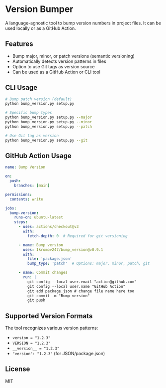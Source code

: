 # Version Bumper

A language-agnostic tool to bump version numbers in project files. It can be used locally or as a GitHub Action.

## Features

- Bump major, minor, or patch versions (semantic versioning)
- Automatically detects version patterns in files
- Option to use Git tags as version source
- Can be used as a GitHub Action or CLI tool

## CLI Usage

```bash
# Bump patch version (default)
python bump_version.py setup.py

# Specific bump types
python bump_version.py setup.py --major
python bump_version.py setup.py --minor
python bump_version.py setup.py --patch

# Use Git tag as version
python bump_version.py setup.py --git
```

## GitHub Action Usage

```yaml
name: Bump Version

on:
  push:
    branches: [main]

permissions:
  contents: write

jobs:
  bump-version:
    runs-on: ubuntu-latest
    steps:
      - uses: actions/checkout@v3
        with:
          fetch-depth: 0  # Required for git versioning

      - name: Bump version
        uses: Ikromov247/bump_version@v0.9.1
        with:
          file: 'package.json'
          bump_type: 'patch'  # Options: major, minor, patch, git

      - name: Commit changes
        run: |
          git config --local user.email "action@github.com"
          git config --local user.name "GitHub Action"
          git add package.json # change file name here too
          git commit -m "Bump version"
          git push

```

## Supported Version Formats

The tool recognizes various version patterns:

- `version = "1.2.3"`
- `VERSION = "1.2.3"`
- `__version__ = "1.2.3"`
- `"version": "1.2.3"` (for JSON/package.json)

## License

MIT
